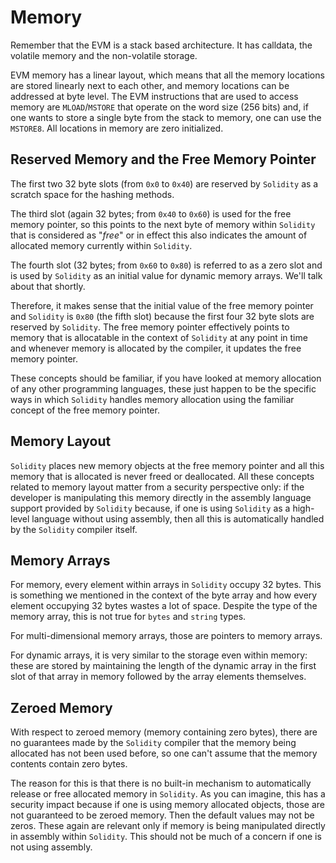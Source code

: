 # Memory

Remember that the EVM is a stack based architecture. It has calldata, the volatile memory and the non-volatile storage.

EVM memory has a linear layout, which means that all the memory locations are stored linearly next to each other, and memory locations can be addressed at byte level. The EVM instructions that are used to access memory are `MLOAD`/`MSTORE` that operate on the word size (256 bits) and, if one wants to store a single byte from the stack to memory, one can use the `MSTORE8`. All locations in memory are zero initialized.

## Reserved Memory and the Free Memory Pointer

The first two 32 byte slots (from `0x0` to `0x40`) are reserved by `Solidity` as a scratch space for the hashing methods.

The third slot (again 32 bytes; from `0x40` to `0x60`) is used for the free memory pointer, so this points to the next byte of memory within `Solidity` that is considered as "_free_" or in effect this also indicates the amount of allocated memory currently within `Solidity`.

The fourth slot (32 bytes; from `0x60` to `0x80`) is referred to as a zero slot and is used by `Solidity` as an initial value for dynamic memory arrays. We'll talk about that shortly.

Therefore, it makes sense that the initial value of the free memory pointer and `Solidity` is `0x80` (the fifth slot) because the first four 32 byte slots are reserved by `Solidity`. The free memory pointer effectively points to memory that is allocatable in the context of `Solidity` at any point in time and whenever memory is allocated by the compiler, it updates the free memory pointer.

These concepts should be familiar, if you have looked at memory allocation of any other programming languages, these just happen to be the specific ways in which `Solidity` handles memory allocation using the familiar concept of the free memory pointer.

## Memory Layout

`Solidity` places new memory objects at the free memory pointer and all this memory that is allocated is never freed or deallocated. All these concepts related to memory layout matter from a security perspective only: if the developer is manipulating this memory directly in the assembly language support provided by `Solidity` because, if one is using `Solidity` as a high-level language without using assembly, then all this is automatically handled by the `Solidity` compiler itself.

## Memory Arrays

For memory, every element within arrays in `Solidity` occupy 32 bytes. This is something we mentioned in the context of the byte array and how every element occupying 32 bytes wastes a lot of space. Despite the type of the memory array, this is not true for `bytes` and `string` types.

For multi-dimensional memory arrays, those are pointers to memory arrays. 

For dynamic arrays, it is very similar to the storage even within memory: these are stored by maintaining the length of the dynamic array in the first slot of that array in memory followed by the array elements themselves.

## Zeroed Memory

With respect to zeroed memory (memory containing zero bytes), there are no guarantees made by the `Solidity` compiler that the memory being allocated has not been used before, so one can't assume that the memory contents contain zero bytes.

The reason for this is that there is no built-in mechanism to automatically release or free allocated memory in `Solidity`. As you can imagine, this has a security impact because if one is using memory allocated objects, those are not guaranteed to be zeroed memory. Then the default values may not be zeros. These again are relevant only if memory is being manipulated directly in assembly within `Solidity`. This should not be much of a concern if one is not using assembly.